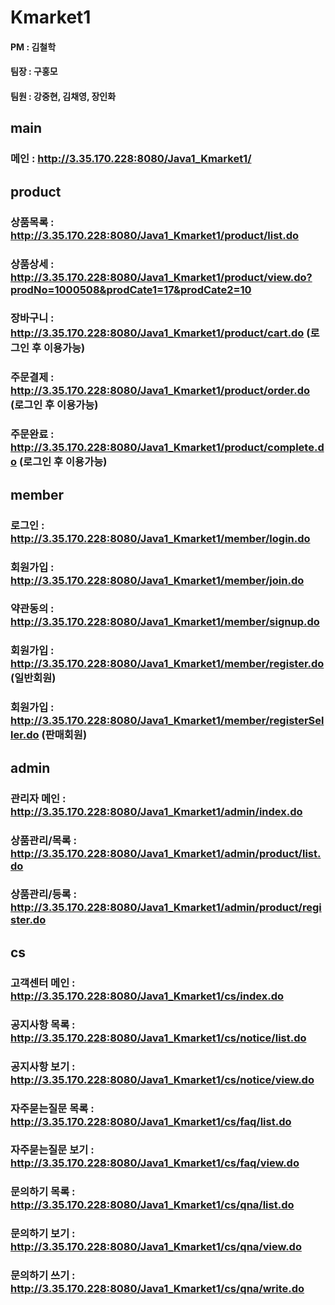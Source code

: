 # Kmarket1

#### PM : 김철학
#### 팀장 : 구홍모
#### 팀원 : 강중현, 김채영, 장인화

## main
### 메인 : http://3.35.170.228:8080/Java1_Kmarket1/

## product
### 상품목록 : http://3.35.170.228:8080/Java1_Kmarket1/product/list.do
### 상품상세 : http://3.35.170.228:8080/Java1_Kmarket1/product/view.do?prodNo=1000508&prodCate1=17&prodCate2=10
### 장바구니 :  http://3.35.170.228:8080/Java1_Kmarket1/product/cart.do (로그인 후 이용가능)
### 주문결제 :  http://3.35.170.228:8080/Java1_Kmarket1/product/order.do (로그인 후 이용가능)
### 주문완료 :  http://3.35.170.228:8080/Java1_Kmarket1/product/complete.do (로그인 후 이용가능)

## member
### 로그인 :  http://3.35.170.228:8080/Java1_Kmarket1/member/login.do
### 회원가입 :  http://3.35.170.228:8080/Java1_Kmarket1/member/join.do
### 약관동의 :  http://3.35.170.228:8080/Java1_Kmarket1/member/signup.do
### 회원가입 :  http://3.35.170.228:8080/Java1_Kmarket1/member/register.do (일반회원)
### 회원가입 :  http://3.35.170.228:8080/Java1_Kmarket1/member/registerSeller.do (판매회원)

## admin
### 관리자 메인 :  http://3.35.170.228:8080/Java1_Kmarket1/admin/index.do
### 상품관리/목록 :  http://3.35.170.228:8080/Java1_Kmarket1/admin/product/list.do
### 상품관리/등록 :  http://3.35.170.228:8080/Java1_Kmarket1/admin/product/register.do

## cs 
### 고객센터 메인 :  http://3.35.170.228:8080/Java1_Kmarket1/cs/index.do
### 공지사항 목록 :  http://3.35.170.228:8080/Java1_Kmarket1/cs/notice/list.do
### 공지사항 보기 :  http://3.35.170.228:8080/Java1_Kmarket1/cs/notice/view.do
### 자주묻는질문 목록 :  http://3.35.170.228:8080/Java1_Kmarket1/cs/faq/list.do
### 자주묻는질문 보기 :  http://3.35.170.228:8080/Java1_Kmarket1/cs/faq/view.do
### 문의하기 목록 :  http://3.35.170.228:8080/Java1_Kmarket1/cs/qna/list.do
### 문의하기 보기 :  http://3.35.170.228:8080/Java1_Kmarket1/cs/qna/view.do
### 문의하기 쓰기 :  http://3.35.170.228:8080/Java1_Kmarket1/cs/qna/write.do
